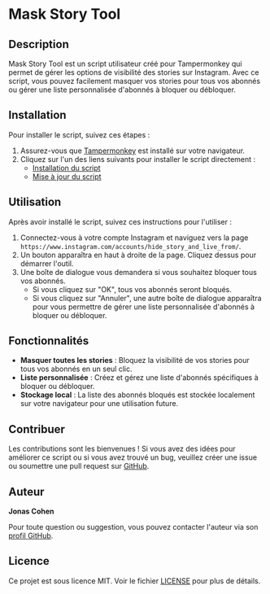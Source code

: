# Mask Story Tool

## Description

Mask Story Tool est un script utilisateur créé pour Tampermonkey qui permet de gérer les options de visibilité des stories sur Instagram. Avec ce script, vous pouvez facilement masquer vos stories pour tous vos abonnés ou gérer une liste personnalisée d'abonnés à bloquer ou débloquer.

## Installation

Pour installer le script, suivez ces étapes :

1. Assurez-vous que [Tampermonkey](https://www.tampermonkey.net/) est installé sur votre navigateur.
2. Cliquez sur l'un des liens suivants pour installer le script directement :
   - [Installation du script](https://github.com/jonascohen02/instagram-mask-story/raw/main/script.user.js)
   - [Mise à jour du script](https://github.com/jonascohen02/instagram-mask-story/raw/main/script.user.js)

## Utilisation

Après avoir installé le script, suivez ces instructions pour l'utiliser :

1. Connectez-vous à votre compte Instagram et naviguez vers la page `https://www.instagram.com/accounts/hide_story_and_live_from/`.
2. Un bouton apparaîtra en haut à droite de la page. Cliquez dessus pour démarrer l'outil.
3. Une boîte de dialogue vous demandera si vous souhaitez bloquer tous vos abonnés. 
   - Si vous cliquez sur "OK", tous vos abonnés seront bloqués.
   - Si vous cliquez sur "Annuler", une autre boîte de dialogue apparaîtra pour vous permettre de gérer une liste personnalisée d'abonnés à bloquer ou débloquer.

## Fonctionnalités

- **Masquer toutes les stories** : Bloquez la visibilité de vos stories pour tous vos abonnés en un seul clic.
- **Liste personnalisée** : Créez et gérez une liste d'abonnés spécifiques à bloquer ou débloquer.
- **Stockage local** : La liste des abonnés bloqués est stockée localement sur votre navigateur pour une utilisation future.

## Contribuer

Les contributions sont les bienvenues ! Si vous avez des idées pour améliorer ce script ou si vous avez trouvé un bug, veuillez créer une issue ou soumettre une pull request sur [GitHub](https://github.com/jonascohen02/instagram-mask-story).

## Auteur

**Jonas Cohen**

Pour toute question ou suggestion, vous pouvez contacter l'auteur via son [profil GitHub](https://github.com/jonascohen02).

## Licence

Ce projet est sous licence MIT. Voir le fichier [LICENSE](https://github.com/jonascohen02/instagram-mask-story/blob/main/LICENSE) pour plus de détails.
